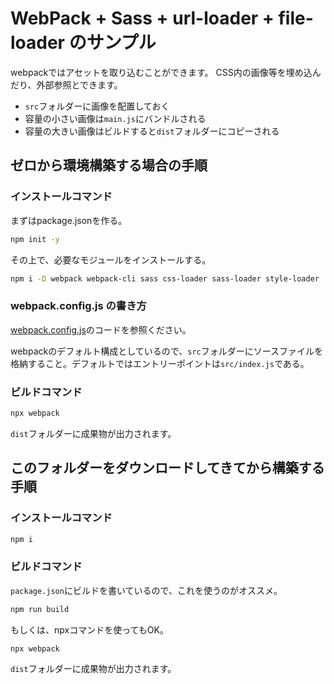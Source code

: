 # WebPack + Sass + url-loader + file-loader のサンプル

webpackではアセットを取り込むことができます。
CSS内の画像等を埋め込んだり、外部参照とできます。

- `src`フォルダーに画像を配置しておく
- 容量の小さい画像は`main.js`にバンドルされる
- 容量の大きい画像はビルドすると`dist`フォルダーにコピーされる


## ゼロから環境構築する場合の手順

### インストールコマンド

まずはpackage.jsonを作る。

```bash
npm init -y
```

その上で、必要なモジュールをインストールする。

```bash
npm i -D webpack webpack-cli sass css-loader sass-loader style-loader
```

### webpack.config.js の書き方

[webpack.config.js](webpack.config.js)のコードを参照ください。

webpackのデフォルト構成としているので、`src`フォルダーにソースファイルを格納すること。デフォルトではエントリーポイントは`src/index.js`である。

### ビルドコマンド

```bash
npx webpack
```

`dist`フォルダーに成果物が出力されます。


## このフォルダーをダウンロードしてきてから構築する手順

### インストールコマンド

```bash
npm i
```

### ビルドコマンド

`package.json`にビルドを書いているので、これを使うのがオススメ。

```bash
npm run build
```

もしくは、npxコマンドを使ってもOK。

```bash
npx webpack
```

`dist`フォルダーに成果物が出力されます。

